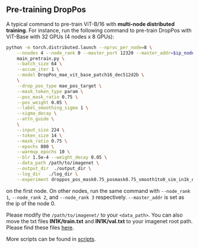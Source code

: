 ## Pre-training DropPos

A typical command to pre-train ViT-B/16 with **multi-node distributed training**. 
For instance, run the following command to pre-train DropPos with ViT-Base with 32 GPUs (4 nodes x 8 GPUs):
```bash
python -m torch.distributed.launch --nproc_per_node=8 \
    --nnodes 4 --node_rank 0 --master_port 12320 --master_addr=$ip_node_0 \
    main_pretrain.py \
    --batch_size 64 \
    --accum_iter 1 \
    --model DropPos_mae_vit_base_patch16_dec512d2b \
    \
    --drop_pos_type mae_pos_target \
    --mask_token_type param \
    --pos_mask_ratio 0.75 \
    --pos_weight 0.05 \
    --label_smoothing_sigma 1 \
    --sigma_decay \
    --attn_guide \
    \
    --input_size 224 \
    --token_size 14 \
    --mask_ratio 0.75 \
    --epochs 800 \
    --warmup_epochs 10 \
    --blr 1.5e-4 --weight_decay 0.05 \
    --data_path /path/to/imagenet \
    --output_dir  ./output_dir \
    --log_dir   ./log_dir \
    --experiment droppos_pos_mask0.75_posmask0.75_smooth1to0_sim_in1k_ep800
```
on the first node. 
On other nodes, run the same command with ```--node_rank 1```, ```--node_rank 2```, and ```--node_rank 3``` respectively. 
```--master_addr``` is set as the ip of the node 0.

Please modify the ```/path/to/imagenet/``` to your ```<data_path>```.
You can also move the txt files **IN1K/train.txt** and **IN1K/val.txt** to your imagenet root path.
Please find these files [here](https://github.com/implus/UM-MAE/tree/main/IN1K).

More scripts can be found in [scripts](https://github.com/Haochen-Wang409/DropPos/tree/main/scripts).
